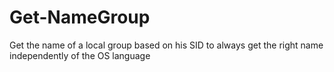 # Get-NameGroup
Get the name of a local group based on his SID to always get the right name independently of the OS language
